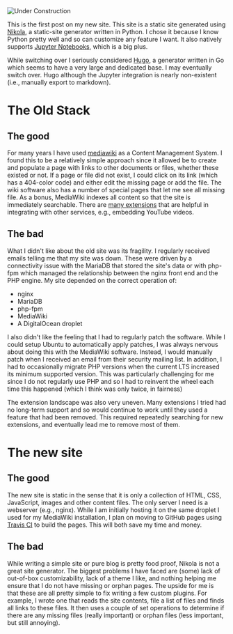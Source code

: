 <!--
.. title: Moving to Static Site Generation
.. slug: moving-to-static-site-generation
.. date: 2019-09-02 10:34:36 UTC+01:00
.. tags: code, website
.. category: documentation
.. link: 
.. description: A brief explanation of why I moved to a static site generator
.. type: text
-->

<img class="align-right" alt="Under Construction" src="/images/blog/under-construction.png" style="max-height:25vh;">

This is the first post on my new site.  This site is a static site generated using [Nikola](https://getnikola.com/), 
a static-site generator written in Python. I chose it because I know Python pretty well and
so can customize any feature I want. It also natively supports [Jupyter Notebooks](https://jupyter.org/), which is 
a big plus. 

<!-- TEASER_END -->

While switching over I seriously considered [Hugo](https://gohugo.io/), a generator
written in Go which seems to have a very large and dedicated base. I may eventually switch 
over. Hugo although the Jupyter integration is nearly non-existent (i.e., manually export to
markdown).

# The Old Stack

## The good

For many years I have used [mediawiki](https://mediawiki.org) as a Content Management System. 
I found this to be a relatively simple approach since it allowed be to create and populate a page
with links to other documents or files, whether these existed or not. If a page or file did 
not exist, I could click on its link (which has a 404-color code) and either edit the missing
page or add the file.  The wiki software also has a number of special pages that let me see
all missing file.  As a bonus, MediaWiki indexes all content so that the site is immediately 
searchable. There are [many extensions](https://www.mediawiki.org/wiki/Manual:Extensions) that are helpful in integrating with other services,
e.g., embedding YouTube videos. 

## The bad

What I didn't like about the old site was its fragility.  I regularly received emails telling 
me that my site was down.  These were driven by a connectivity issue with the MariaDB that stored
the site's data or with php-fpm which managed the relationship between the nginx front end
and the PHP engine. My site depended on the correct operation of:

* nginx
* MariaDB
* php-fpm
* MediaWiki
* A DigitalOcean droplet

I also didn't like the feeling that I had to regularly patch the software. While I could setup
Ubuntu to automatically apply patches, I was always nervous about doing this with the MediaWiki
software. Instead, I would manually patch when I received an email from their security mailing list.
In addition, I had to occasionally migrate PHP versions when the current LTS increased its minimum
supported version. This was particularly challenging for me since I do not regularly use PHP and so 
I had to reinvent the wheel each time this happened (which I think was only twice, in fairness)

The extension landscape was also very uneven.  Many extensions I tried had no long-term support and 
so would continue to work until they used a feature that had been removed. This required repeatedly 
searching for new extensions, and eventually lead me to remove most of them.  

# The new site

## The good

The new site is static in the sense that it is only a collection of HTML, CSS, JavaScript, images
and other content files.  The only server I need is a webserver (e.g., nginx). While I 
am initially hosting it on the same droplet I used for my MediaWiki installation, I plan 
on moving to GitHub pages using [Travis CI](https://travis-ci.com) to build the pages.  This will both save my time and
money.

## The bad

While writing a simple site or pure blog is pretty food proof, Nikola is not a great site generator.
The biggest problems I have faced are (some) lack of out-of-box customizability, lack of
a theme I like, and nothing helping me ensure that I do not have missing or orphan pages.
The upside for me is that these are all pretty simple to fix writing a few custom plugins. 
For example, I wrote one that reads the site contents, file a list of files and finds all
links to these files.  It then uses a couple of set operations to determine if there are
any missing files (really important) or orphan files (less important, but still annoying).

